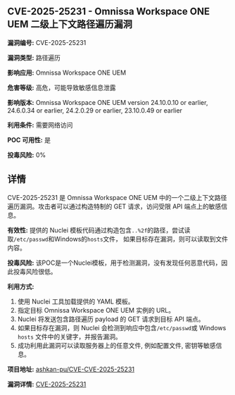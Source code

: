 ## CVE-2025-25231 - Omnissa Workspace ONE UEM 二级上下文路径遍历漏洞

**漏洞编号:** CVE-2025-25231

**漏洞类型:** 路径遍历

**影响应用:** Omnissa Workspace ONE UEM

**危害等级:** 高危，可能导致敏感信息泄露

**影响版本:** Omnissa Workspace ONE UEM version 24.10.0.10 or earlier, 24.6.0.34 or earlier, 24.2.0.29 or earlier, 23.10.0.49 or earlier

**利用条件:** 需要网络访问

**POC 可用性:** 是

**投毒风险:** 0%

## 详情

CVE-2025-25231 是 Omnissa Workspace ONE UEM 中的一个二级上下文路径遍历漏洞。攻击者可以通过构造特制的 GET 请求，访问受限 API 端点上的敏感信息。 

**有效性:**
提供的 Nuclei 模板代码通过构造包含`..%2f`的路径，尝试读取`/etc/passwd`和Windows的`hosts`文件， 如果目标存在漏洞，则可以读取到文件内容。

**投毒风险:**
该POC是一个Nuclei模板，用于检测漏洞，没有发现任何恶意代码，因此投毒风险很低。

**利用方式:**
1.  使用 Nuclei 工具加载提供的 YAML 模板。
2.  指定目标 Omnissa Workspace ONE UEM 实例的 URL。
3.  Nuclei 将发送包含路径遍历 payload 的 GET 请求到目标 API 端点。
4.  如果目标存在漏洞，则 Nuclei 会检测到响应中包含`/etc/passwd`或 Windows `hosts` 文件中的关键字，并报告漏洞。
5. 成功利用此漏洞可以读取服务器上的任意文件, 例如配置文件, 密钥等敏感信息。

**项目地址:** [ashkan-pu/CVE-CVE-2025-25231](https://github.com/ashkan-pu/CVE-CVE-2025-25231)

**漏洞详情:** [CVE-2025-25231](https://nvd.nist.gov/vuln/detail/CVE-2025-25231)